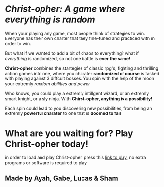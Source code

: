 # *Christ-opher: A game where everything is __random__* 

When your playing any game, most people think of strategies to win. Everyone has their own charter that they fine-tuned and practiced with in order to win. 

But what if we wanted to add a bit of chaos to everything? what if *everything* is randomized, so not one battle is **ever the same!**

**Christ-opher** combines the startegies of classic rpg's, fighting and thrilling action games into one, where you charater **randomized of course** is tasked with playing against 3 diffcult bosses. You spin with the help of the moon your extremly *random abilities and power*

Who knows, you could play a extremly intillgent wizard, or an extremly smart knight, or a sly ninja. With **Chirst-opher, anything is a possibility!**

Each spin could lead to you discovering new possibilities, from being an extremly **powerful charater** to one that is **doomed to fail**

# What are you waiting for? Play Christ-opher today!

in order to load and play Christ-opher, press this [link to play](https://number1bidoof.github.io/Chris-topher/), no extra programs or software is required to play

## Made by Ayah, Gabe, Lucas & Sham
